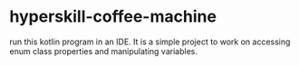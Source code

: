 # hyperskill-coffee-machine

run this kotlin program in an IDE. It is a simple project to work on accessing enum class properties and manipulating variables.
